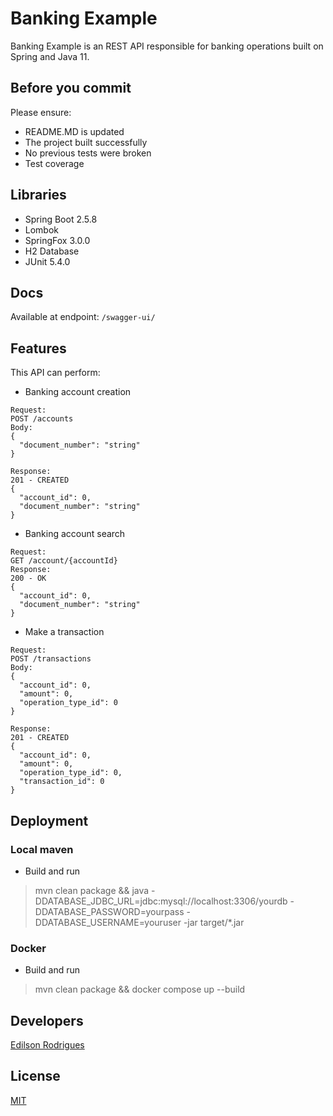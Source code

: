 # Banking Example
Banking Example is an REST API responsible for banking operations built on Spring and Java 11.

## Before you commit
Please ensure:
 - README.MD is updated
 - The project built successfully
 - No previous tests were broken
 - Test coverage

## Libraries
 - Spring Boot 2.5.8
 - Lombok
 - SpringFox 3.0.0
 - H2 Database
 - JUnit 5.4.0

## Docs
Available at endpoint: ``/swagger-ui/``

## Features
This API can perform:
* Banking account creation
```
Request:
POST /accounts
Body:
{
  "document_number": "string"
}

Response: 
201 - CREATED
{
  "account_id": 0,
  "document_number": "string"
}
```
- Banking account search
```
Request:
GET /account/{accountId}
Response: 
200 - OK
{
  "account_id": 0,
  "document_number": "string"
}
```
- Make a transaction
```
Request:
POST /transactions
Body:
{
  "account_id": 0,
  "amount": 0,
  "operation_type_id": 0
}

Response: 
201 - CREATED
{
  "account_id": 0,
  "amount": 0,
  "operation_type_id": 0,
  "transaction_id": 0
}
```

## Deployment
### Local maven

- Build and run
> mvn clean package && java -DDATABASE_JDBC_URL=jdbc:mysql://localhost:3306/yourdb -DDATABASE_PASSWORD=yourpass -DDATABASE_USERNAME=youruser -jar target/*.jar

### Docker
- Build and run
> mvn clean package && docker compose up --build

## Developers
[Edilson Rodrigues](https://www.github.com/ew3g)

## License
[MIT](https://mit-license.org/)